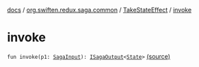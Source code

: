 [docs](../../index.md) / [org.swiften.redux.saga.common](../index.md) / [TakeStateEffect](index.md) / [invoke](./invoke.md)

# invoke

`fun invoke(p1: `[`SagaInput`](../-saga-input/index.md)`): `[`ISagaOutput`](../-i-saga-output/index.md)`<`[`State`](index.md#State)`>` [(source)](https://github.com/protoman92/KotlinRedux/tree/master/common/common-saga/src/main/kotlin/org/swiften/redux/saga/common/TakeStateEffect.kt#L18)